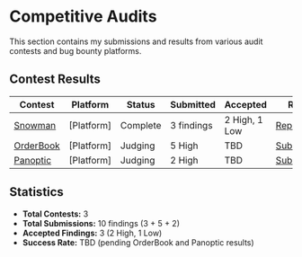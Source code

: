 # Competitive Audits

This section contains my submissions and results from various audit contests and bug bounty platforms.

## Contest Results

| Contest | Platform | Status | Submitted | Accepted | Report |
|---------|----------|--------|-----------|----------|---------|
| [Snowman](./snowman/) | [Platform] | Complete | 3 findings | 2 High, 1 Low | [Report](./snowman/snowman-findings.md) |
| [OrderBook](./orderbook/) | [Platform] | Judging | 5 High | TBD | [Submissions](./orderbook/orderbook-findings.md) |
| [Panoptic](./panoptic-audit-code4arena) | [Platform] | Judging | 2 High | TBD | [Submissions](./panoptic/panoptic-findings.md) |

## Statistics

- **Total Contests:** 3
- **Total Submissions:** 10 findings (3 + 5 + 2)
- **Accepted Findings:** 3 (2 High, 1 Low)
- **Success Rate:** TBD (pending OrderBook and Panoptic results)
